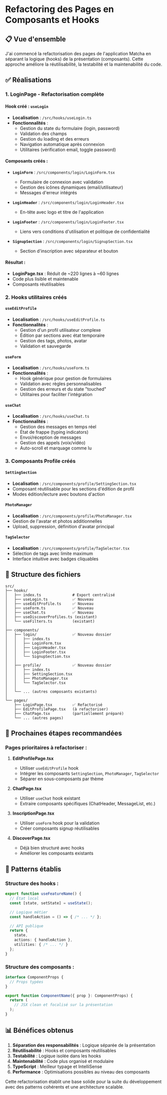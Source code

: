 # Refactoring des Pages en Composants et Hooks

## 📋 Vue d'ensemble

J'ai commencé la refactorisation des pages de l'application Matcha en séparant la logique (hooks) de la présentation (composants). Cette approche améliore la réutilisabilité, la testabilité et la maintenabilité du code.

## ✅ Réalisations

### 1. **LoginPage** - Refactorisation complète

#### Hook créé : `useLogin`
- **Localisation** : `/src/hooks/useLogin.ts`
- **Fonctionnalités** :
  - Gestion du state du formulaire (login, password)
  - Validation des champs
  - Gestion du loading et des erreurs
  - Navigation automatique après connexion
  - Utilitaires (vérification email, toggle password)

#### Composants créés :
- **`LoginForm`** : `/src/components/login/LoginForm.tsx`
  - Formulaire de connexion avec validation
  - Gestion des icônes dynamiques (email/utilisateur)
  - Messages d'erreur intégrés

- **`LoginHeader`** : `/src/components/login/LoginHeader.tsx`
  - En-tête avec logo et titre de l'application

- **`LoginFooter`** : `/src/components/login/LoginFooter.tsx`
  - Liens vers conditions d'utilisation et politique de confidentialité

- **`SignupSection`** : `/src/components/login/SignupSection.tsx`
  - Section d'inscription avec séparateur et bouton

#### Résultat :
- **LoginPage.tsx** : Réduit de ~220 lignes à ~60 lignes
- Code plus lisible et maintenable
- Composants réutilisables

### 2. **Hooks utilitaires créés**

#### `useEditProfile`
- **Localisation** : `/src/hooks/useEditProfile.ts`
- **Fonctionnalités** :
  - Gestion d'un profil utilisateur complexe
  - Édition par sections avec état temporaire
  - Gestion des tags, photos, avatar
  - Validation et sauvegarde

#### `useForm`
- **Localisation** : `/src/hooks/useForm.ts`
- **Fonctionnalités** :
  - Hook générique pour gestion de formulaires
  - Validation avec règles personnalisables
  - Gestion des erreurs et du state "touched"
  - Utilitaires pour faciliter l'intégration

#### `useChat`
- **Localisation** : `/src/hooks/useChat.ts`
- **Fonctionnalités** :
  - Gestion des messages en temps réel
  - État de frappe (typing indicators)
  - Envoi/réception de messages
  - Gestion des appels (voix/vidéo)
  - Auto-scroll et marquage comme lu

### 3. **Composants Profile créés**

#### `SettingSection`
- **Localisation** : `/src/components/profile/SettingSection.tsx`
- Composant réutilisable pour les sections d'édition de profil
- Modes édition/lecture avec boutons d'action

#### `PhotoManager`
- **Localisation** : `/src/components/profile/PhotoManager.tsx`
- Gestion de l'avatar et photos additionnelles
- Upload, suppression, définition d'avatar principal

#### `TagSelector`
- **Localisation** : `/src/components/profile/TagSelector.tsx`
- Sélection de tags avec limite maximum
- Interface intuitive avec badges cliquables

## 📁 Structure des fichiers

```
src/
├── hooks/
│   ├── index.ts              # Export centralisé
│   ├── useLogin.ts           ✅ Nouveau
│   ├── useEditProfile.ts     ✅ Nouveau
│   ├── useForm.ts            ✅ Nouveau
│   ├── useChat.ts            ✅ Nouveau
│   ├── useDiscoverProfiles.ts (existant)
│   └── useFilters.ts         (existant)
│
├── components/
│   ├── login/                ✅ Nouveau dossier
│   │   ├── index.ts
│   │   ├── LoginForm.tsx
│   │   ├── LoginHeader.tsx
│   │   ├── LoginFooter.tsx
│   │   └── SignupSection.tsx
│   │
│   ├── profile/              ✅ Nouveau dossier
│   │   ├── index.ts
│   │   ├── SettingSection.tsx
│   │   ├── PhotoManager.tsx
│   │   └── TagSelector.tsx
│   │
│   └── ... (autres composants existants)
│
└── pages/
    ├── LoginPage.tsx         ✅ Refactorisé
    ├── EditProfilePage.tsx   (à refactoriser)
    ├── ChatPage.tsx          (partiellement préparé)
    └── ... (autres pages)
```

## 🎯 Prochaines étapes recommandées

### Pages prioritaires à refactoriser :

1. **EditProfilePage.tsx**
   - Utiliser `useEditProfile` hook
   - Intégrer les composants `SettingSection`, `PhotoManager`, `TagSelector`
   - Séparer en sous-composants par thème

2. **ChatPage.tsx**
   - Utiliser `useChat` hook existant
   - Extraire composants spécifiques (ChatHeader, MessageList, etc.)

3. **InscriptionPage.tsx**
   - Utiliser `useForm` hook pour la validation
   - Créer composants signup réutilisables

4. **DiscoverPage.tsx**
   - Déjà bien structuré avec hooks
   - Améliorer les composants existants

## 🔧 Patterns établis

### Structure des hooks :
```typescript
export function useFeatureName() {
  // État local
  const [state, setState] = useState();

  // Logique métier
  const handleAction = () => { /* ... */ };

  // API publique
  return {
    state,
    actions: { handleAction },
    utilities: { /* ... */ }
  };
}
```

### Structure des composants :
```typescript
interface ComponentProps {
  // Props typées
}

export function ComponentName({ prop }: ComponentProps) {
  return (
    // JSX clean et focalisé sur la présentation
  );
}
```

## 📊 Bénéfices obtenus

1. **Séparation des responsabilités** : Logique séparée de la présentation
2. **Réutilisabilité** : Hooks et composants réutilisables
3. **Testabilité** : Logique isolée dans les hooks
4. **Maintenabilité** : Code plus organisé et modulaire
5. **TypeScript** : Meilleur typage et IntelliSense
6. **Performance** : Optimisations possibles au niveau des composants

Cette refactorisation établit une base solide pour la suite du développement avec des patterns cohérents et une architecture scalable.
